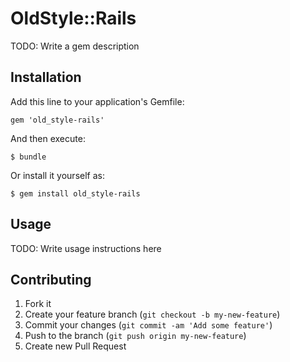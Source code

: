 # OldStyle::Rails

TODO: Write a gem description

## Installation

Add this line to your application's Gemfile:

    gem 'old_style-rails'

And then execute:

    $ bundle

Or install it yourself as:

    $ gem install old_style-rails

## Usage

TODO: Write usage instructions here

## Contributing

1. Fork it
2. Create your feature branch (`git checkout -b my-new-feature`)
3. Commit your changes (`git commit -am 'Add some feature'`)
4. Push to the branch (`git push origin my-new-feature`)
5. Create new Pull Request
